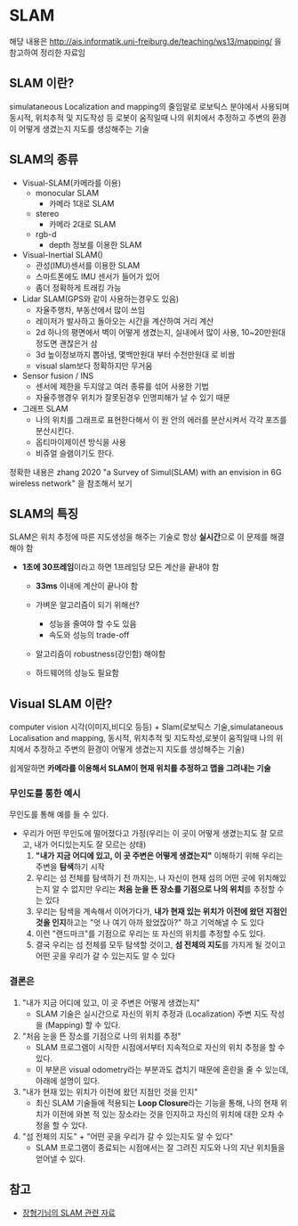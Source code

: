 # SLAM

해당 내용은 http://ais.informatik.uni-freiburg.de/teaching/ws13/mapping/ 을 참고하여 정리한 자료임



## SLAM 이란?

simulataneous Localization and mapping의 줄임말로 로보틱스 분야에서 사용되며 동시적, 위치추적 및 지도작성 등 로봇이 움직일때 나의 위치에서 추정하고 주변의 환경이 어떻게 생겼는지 지도를 생성해주는 기술



## SLAM의 종류

- Visual-SLAM(카메라를 이용)
  - monocular SLAM
    - 카메라 1대로 SLAM
  - stereo
    - 카메라 2대로 SLAM
  - rgb-d
    - depth 정보를 이용한 SLAM
- Visual-Inertial SLAM()
  - 관성(IMU)센서를 이용한 SLAM
  - 스마트폰에도 IMU 센서가 들어가 있어 
  - 좀더 정확하게 트래킹 가능
- Lidar SLAM(GPS와 같이 사용하는경우도 있음)
  - 자율주행차, 부동산에서 많이 쓰임
  - 레이저가 발사하고 돌아오는 시간을 계산하여 거리 계산
  - 2d 하나의 평면에서 벽이 어떻게 생겼는지, 실내에서 많이 사용, 10~20만원대 정도면 괜찮은거 삼
  - 3d 높이정보까지 뽑아냄, 몇백만원대 부터 수천만원대 로 비쌈
  - visual slam보다 정확하지만 무거움
- Sensor fusion / INS
  - 센서에 제한을 두지않고 여러 종류를 섞어 사용한 기법 
  - 자율주행경우 위치가 잘못된경우 인명피해가 날 수 있기 때문
- 그래프 SLAM
  - 나의 위치를 그래프로 표현한다해서 이 원 안의 에러를 분산시켜서 각각 포즈를 분산시킨다.
  - 옵티마이제이션 방식을 사용
  - 비쥬얼 슬램이기도 한다.

정확한 내용은 zhang 2020 "a Survey of Simul(SLAM) with an envision in 6G wireless network" 을 참조해서 보기





## SLAM의 특징

SLAM은 위치 추정에 따른 지도생성을 해주는 기술로 항상 **실시간**으로 이 문제를 해결해야 함

- **1초에 30프레임**이라고 하면 1프레임당 모든 계산을 끝내야 함

  - **33ms** 이내에 계산이 끝나야 함

  - 가벼운 알고리즘이 되기 위해선?

    - 성능을 줄여야 할 수도 있음
    - 속도와 성능의 trade-off

  - 알고리즘이 robustness(강인함) 해야함

  - 하드웨어의 성능도 필요함

    



## Visual SLAM 이란?

computer vision 시각(이미지,비디오 등등) + Slam(로보틱스 기술,simulataneous Localisation and mapping, 동시적, 위치추적 및 지도작성,로봇이 움직일때 나의 위치에서 추정하고 주변의 환경이 어떻게 생겼는지 지도를 생성해주는 기술)

쉽게말하면 **카메라를 이용해서 SLAM이 현재 위치를 추정하고 맵을 그려내는 기술**

### 무인도를 통한 예시

무인도를 통해 예를 들 수 있다.

- 우리가 어떤 무인도에 떨어졌다고 가정(우리는 이 곳이 어떻게 생겼는지도 잘 모르고, 내가 어디있는지도 잘 모르는 상태)
  1. **"내가 지금 어디에 있고, 이 곳 주변은 어떻게 생겼는지"** 이해하기 위해 우리는 주변을 **탐색**하기 시작
  2. 우리는 섬 전체를 탐색하기 전 까지는, 나 자신이 현재 섬의 어떤 곳에 위치해있는지 알 수 없지만 우리는 **처음 눈을 뜬 장소를 기점으로 나의 위치**를 추정할 수는 있다
  3. 우리는 탐색을 계속해서 이어가다가, **내가 현재 있는 위치가 이전에 왔던 지점인 것을 인지**하고는 "엇 나 여기 아까 왔었잖아?" 하고 기억해낼 수 도 있다
  4. 이런 "랜드마크"를 기점으로 우리는 또 자신의 위치를 추정할 수도 있다.
  5. 결국 우리는 섬 전체를 모두 탐색할 것이고, **섬 전체의 지도**를 가지게 될 것이고 어떤 곳을 우리가 갈 수 있는지도 알 수 있다


### 결론은

1. "내가 지금 어디에 있고, 이 곳 주변은 어떻게 생겼는지"
   - SLAM 기술은 실시간으로 자신의 위치 추정과 (Localization) 주변 지도 작성을 (Mapping) 할 수 있다.
2. "처음 눈을 뜬 장소를 기점으로 나의 위치를 추정"
   - SLAM 프로그램이 시작한 시점에서부터 지속적으로 자신의 위치 추정을 할 수 있다.
   - 이 부분은 visual odometry라는 부분과도 겹치기 때문에 혼란을 줄 수 있는데, 아래에 설명이 있다.
3. "내가 현재 있는 위치가 이전에 왔던 지점인 것을 인지"
   - 최신 SLAM 기술들에 적용되는 **Loop Closure**라는 기능을 통해, 나의 현재 위치가 이전에 와본 적 있는 장소라는 것을 인지하고 자신의 위치에 대한 오차 수정을 할 수 있다.
4. "섬 전체의 지도" + "어떤 곳을 우리가 갈 수 있는지도 알 수 있다"
   - SLAM 프로그램이 종료되는 시점에서는 잘 그려진 지도와 나의 지난 위치들을 얻어낼 수 있다.





## 참고

- [장형기님의 SLAM 관련 자료](https://cv-learn.com/SLAM-f16a75f894ca48d3aa851bca99ec7cce)
